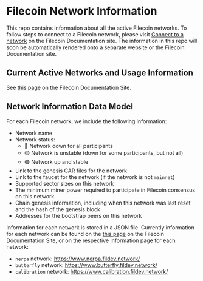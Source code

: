 # Filecoin Network Information

This repo contains information about all the active Filecoin networks. To follow steps to connect to a Filecoin network, please visit [Connect to a network](https://docs.filecoin.io/how-to/networks/) on the Filecoin Documentation site. The information in this repo will soon be automatically rendered onto a separate website or the Filecoin Documentation site.

## Current Active Networks and Usage Information

See [this page](https://docs.filecoin.io/how-to/networks/) on the Filecoin Documentation Site.

## Network Information Data Model

For each Filecoin network, we include the following information:
- Network name
- Network status:
  - 🔴 Network down for all participants
  - 🟡 Network is unstable (down for some participants, but not all)
  - 🟢 Network up and stable
- Link to the genesis CAR files for the network
- Link to the faucet for the network (if the network is not `mainnet`)
- Supported sector sizes on this network
- The minimum miner power required to participate in Filecoin consensus on this network
- Chain genesis information, including when this network was last reset and the hash of the genesis block
- Addresses for the bootstrap peers on this network

Information for each network is stored in a JSON file. Currently information for each network can be found on the [this page](https://docs.filecoin.io/how-to/networks/) on the Filecoin Documentation Site, or on the respective information page for each network:
- `nerpa` network: https://www.nerpa.fildev.network/
- `butterfly` network: https://www.butterfly.fildev.network/
- `calibration` network: https://www.calibration.fildev.network/
